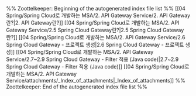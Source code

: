 %% Zoottelkeeper: Beginning of the autogenerated index file list  %%
 [[04 Spring/Spring Cloud로 개발하는 MSA/2. API Gateway Service/2. API Gateway란?|2. API Gateway란?]]
 [[04 Spring/Spring Cloud로 개발하는 MSA/2. API Gateway Service/2.5 Spring Cloud Gateway란?|2.5 Spring Cloud Gateway란?]]
 [[04 Spring/Spring Cloud로 개발하는 MSA/2. API Gateway Service/2.6 Spring Cloud Gateway - 프로젝트 생성|2.6 Spring Cloud Gateway - 프로젝트 생성]]
 [[04 Spring/Spring Cloud로 개발하는 MSA/2. API Gateway Service/2.7~2.9 Spring Cloud Gateway - Filter 적용 (Java code)|2.7~2.9 Spring Cloud Gateway - Filter 적용 (Java code)]]
 [[04 Spring/Spring Cloud로 개발하는 MSA/2. API Gateway Service/attachments/_Index_of_attachments|_Index_of_attachments]]
%% Zoottelkeeper: End of the autogenerated index file list  %%
